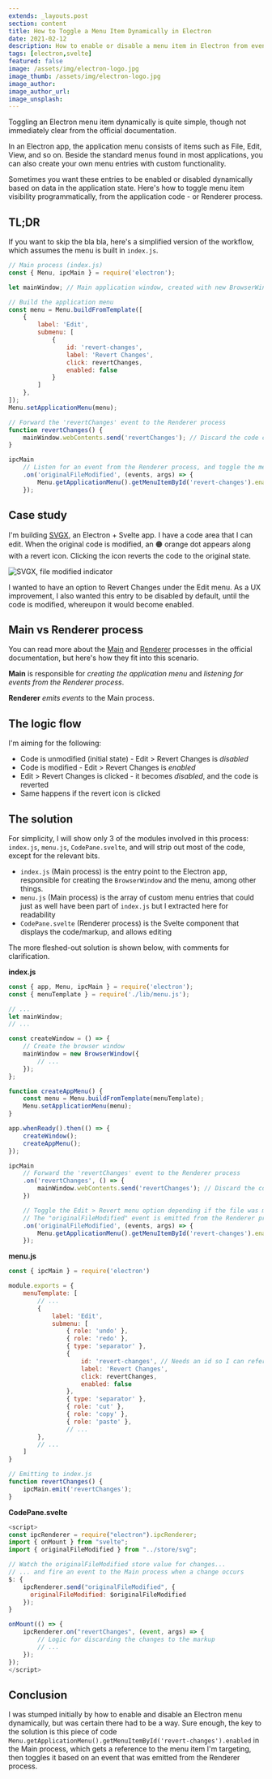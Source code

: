 ```yaml
---
extends: _layouts.post
section: content
title: How to Toggle a Menu Item Dynamically in Electron
date: 2021-02-12
description: How to enable or disable a menu item in Electron from events in the renderer process
tags: [electron,svelte]
featured: false
image: /assets/img/electron-logo.jpg
image_thumb: /assets/img/electron-logo.jpg
image_author: 
image_author_url: 
image_unsplash: 
---
```


Toggling an Electron menu item dynamically is quite simple, though not immediately clear from the official documentation.

In an Electron app, the application menu consists of items such as File, Edit, View, and so on. Beside the standard menus found in most applications, you can also create your own menu entries with custom functionality.

Sometimes you want these entries to be enabled or disabled dynamically based on data in the application state. Here's how to toggle menu item visibility programmatically, from the application code - or Renderer process.

## TL;DR

If you want to skip the bla bla, here's a simplified version of the workflow, which assumes the menu is built in `index.js`.

```js
// Main process (index.js)
const { Menu, ipcMain } = require('electron');

let mainWindow; // Main application window, created with new BrowserWindow({...}), code omitted for brevity 

// Build the application menu
const menu = Menu.buildFromTemplate([
    {
        label: 'Edit',
        submenu: [
            {
                id: 'revert-changes',
                label: 'Revert Changes',
                click: revertChanges,
                enabled: false
            }
        ]
    },
]);
Menu.setApplicationMenu(menu);

// Forward the 'revertChanges' event to the Renderer process
function revertChanges() {
    mainWindow.webContents.send('revertChanges'); // Discard the code changes
}

ipcMain
    // Listen for an event from the Renderer process, and toggle the menu item accordingly
    .on('originalFileModified', (events, args) => {
        Menu.getApplicationMenu().getMenuItemById('revert-changes').enabled = args.originalFileModified;
    });
```

## Case study

I'm building [SVGX](https://svgx.app/), an Electron + Svelte app. I have a code area that I can edit. When the original code is modified, an 🟠 orange dot appears along with a revert icon. Clicking the icon reverts the code to the original state.

![SVGX, file modified indicator](/assets/img/2021-02-12-svgx-file-modified.jpg)

I wanted to have an option to Revert Changes under the Edit menu. As a UX improvement, I also wanted this entry to be disabled by default, until the code is modified, whereupon it would become enabled.

## Main vs Renderer process

You can read more about the [Main](https://www.electronjs.org/docs/api/ipc-main) and [Renderer](https://www.electronjs.org/docs/api/ipc-renderer) processes in the official documentation, but here's how they fit into this scenario.

**Main** is responsible for *creating the application menu* and *listening for events from the Renderer process*.

**Renderer** *emits events* to the Main process.

## The logic flow

I'm aiming for the following:

* Code is unmodified (initial state) - Edit > Revert Changes is *disabled*
* Code is modified - Edit > Revert Changes is *enabled*
* Edit > Revert Changes is clicked - it becomes *disabled*, and the code is reverted
* Same happens if the revert icon is clicked

## The solution

For simplicity, I will show only 3 of the modules involved in this process: `index.js`, `menu.js`, `CodePane.svelte`, and will strip out most of the code, except for the relevant bits.

* `index.js` (Main process) is the entry point to the Electron app, responsible for creating the `BrowserWindow` and the menu, among other things.
* `menu.js` (Main process) is the array of custom menu entries that could just as well have been part of `index.js` but I extracted here for readability
* `CodePane.svelte` (Renderer process) is the Svelte component that displays the code/markup, and allows editing

The more fleshed-out solution is shown below, with comments for clarification.

**index.js**

```js
const { app, Menu, ipcMain } = require('electron');
const { menuTemplate } = require('./lib/menu.js');

// ...
let mainWindow;
// ...

const createWindow = () => {
    // Create the browser window
    mainWindow = new BrowserWindow({
        // ...
    });
};

function createAppMenu() {
    const menu = Menu.buildFromTemplate(menuTemplate);
    Menu.setApplicationMenu(menu);
}

app.whenReady().then(() => {
    createWindow();
    createAppMenu();
});

ipcMain
    // Forward the 'revertChanges' event to the Renderer process
    .on('revertChanges', () => {
        mainWindow.webContents.send('revertChanges'); // Discard the code changes
    })

    // Toggle the Edit > Revert menu option depending if the file was modified
    // The "originalFileModified" event is emitted from the Renderer process (the Svelte component)
    .on('originalFileModified', (events, args) => {
        Menu.getApplicationMenu().getMenuItemById('revert-changes').enabled = args.originalFileModified;
    });
```

**menu.js**

```js
const { ipcMain } = require('electron')

module.exports = {
    menuTemplate: [
        // ...
        {
            label: 'Edit',
            submenu: [
                { role: 'undo' },
                { role: 'redo' },
                { type: 'separator' },
                {
                    id: 'revert-changes', // Needs an id so I can reference it easily
                    label: 'Revert Changes',
                    click: revertChanges,
                    enabled: false
                },
                { type: 'separator' },
                { role: 'cut' },
                { role: 'copy' },
                { role: 'paste' },
                // ...
        },
        // ...
    ]
}

// Emitting to index.js
function revertChanges() {
    ipcMain.emit('revertChanges');
}
```

**CodePane.svelte**

```js
<script>
const ipcRenderer = require("electron").ipcRenderer;
import { onMount } from "svelte";
import { originalFileModified } from "../store/svg";

// Watch the originalFileModified store value for changes...
// ... and fire an event to the Main process when a change occurs
$: {
    ipcRenderer.send("originalFileModified", {
      originalFileModified: $originalFileModified
    });
}

onMount(() => {
    ipcRenderer.on("revertChanges", (event, args) => {
        // Logic for discarding the changes to the markup
        // ...
    });
});
</script>
```

## Conclusion

I was stumped initially by how to enable and disable an Electron menu dynamically, but was certain there had to be a way. Sure enough, the key to the solution is this piece of code `Menu.getApplicationMenu().getMenuItemById('revert-changes').enabled` in the Main process, which gets a reference to the menu item I'm targeting, then toggles it based on an event that was emitted from the Renderer process.

